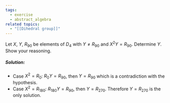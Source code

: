 ```yaml
---
tags:
  - exercise
  - abstract_algebra
related topics:
  - "[[Dihedral group]]"
---
```

Let $X$, $Y$, $R_{90}$ be elements of $D_4$ with $Y \neq R_{90}$ and $X^2Y = R_{90}$. Determine $Y$. Show your reasoning.
##### Solution:
- Case $X^2 = R_0$:
	$R_0 Y = R_{90}$, then $Y=R_{90}$ which is a contradiction with the hypothesis.
- Case $X^2=R_{180}$:
	$R_{180}Y = R_{90}$, then $Y=R_{270}$.
Therefore $Y=R_{270}$ is the only solution.